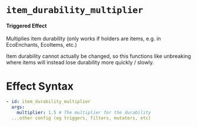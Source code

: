 # `item_durability_multiplier`
#### Triggered Effect

Multiplies item durability (only works if holders are items, e.g. in EcoEnchants, EcoItems, etc.)

Item durability cannot actually be changed, so this functions like unbreaking where items will instead lose durability more quickly / slowly.

# Effect Syntax
```yaml
- id: item_durability_multiplier
  args:
    multiplier: 1.5 # The multiplier for the durability
  ...other config (eg triggers, filters, mutators, etc)
```
